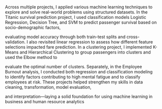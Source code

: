 Across multiple projects, I applied various machine learning techniques to explore and solve real-world problems using structured datasets. In the Titanic survival prediction project, I used classification models Logistic Regression, Decision Tree, and SVM to predict passenger survival based on socio-demographic factors, 

evaluating model accuracy through both train-test splits and cross-validation. I also revisited linear regression to assess how different feature selections impacted fare prediction. In a clustering project, I implemented K-Means and Hierarchical Clustering to group passengers into clusters and used the Elbow method to 

evaluate the optimal number of clusters. Separately, in the Employee Burnout analysis, I conducted both regression and classification modeling to identify factors contributing to high mental fatigue and to classify employees at risk. These projects helped strengthen my skills in data cleaning, transformation, model evaluation, 

and interpretation—laying a solid foundation for using machine learning in business and human resource analytics

